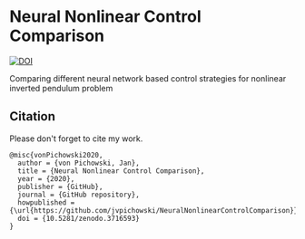 # Neural Nonlinear Control Comparison

[![DOI](https://zenodo.org/badge/248548205.svg)](https://zenodo.org/badge/latestdoi/248548205)

Comparing different neural network based control strategies for nonlinear inverted pendulum problem

## Citation

Please don't forget to cite my work.
```
@misc{vonPichowski2020,
  author = {von Pichowski, Jan},
  title = {Neural Nonlinear Control Comparison},
  year = {2020},
  publisher = {GitHub},
  journal = {GitHub repository},
  howpublished = {\url{https://github.com/jvpichowski/NeuralNonlinearControlComparison}}
  doi = {10.5281/zenodo.3716593}
}
```
